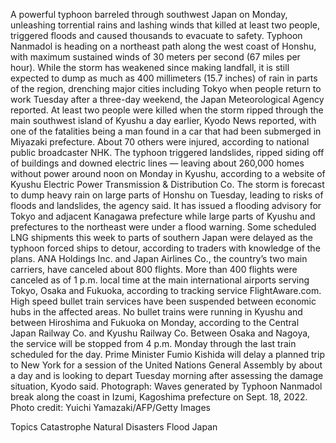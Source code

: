 A powerful typhoon barreled through southwest Japan on Monday, unleashing torrential rains and lashing winds that killed at least two people, triggered floods and caused thousands to evacuate to safety.
Typhoon Nanmadol is heading on a northeast path along the west coast of Honshu, with maximum sustained winds of 30 meters per second (67 miles per hour). While the storm has weakened since making landfall, it is still expected to dump as much as 400 millimeters (15.7 inches) of rain in parts of the region, drenching major cities including Tokyo when people return to work Tuesday after a three-day weekend, the Japan Meteorological Agency reported.
At least two people were killed when the storm ripped through the main southwest island of Kyushu a day earlier, Kyodo News reported, with one of the fatalities being a man found in a car that had been submerged in Miyazaki prefecture. About 70 others were injured, according to national public broadcaster NHK.
The typhoon triggered landslides, ripped siding off of buildings and downed electric lines — leaving about 260,000 homes without power around noon on Monday in Kyushu, according to a website of Kyushu Electric Power Transmission & Distribution Co.
The storm is forecast to dump heavy rain on large parts of Honshu on Tuesday, leading to risks of floods and landslides, the agency said. It has issued a flooding advisory for Tokyo and adjacent Kanagawa prefecture while large parts of Kyushu and prefectures to the northeast were under a flood warning.
Some scheduled LNG shipments this week to parts of southern Japan were delayed as the typhoon forced ships to detour, according to traders with knowledge of the plans.
ANA Holdings Inc. and Japan Airlines Co., the country’s two main carriers, have canceled about 800 flights. More than 400 flights were canceled as of 1 p.m. local time at the main international airports serving Tokyo, Osaka and Fukuoka, according to tracking service FlightAware.com.
High speed bullet train services have been suspended between economic hubs in the affected areas. No bullet trains were running in Kyushu and between Hiroshima and Fukuoka on Monday, according to the Central Japan Railway Co. and Kyushu Railway Co. Between Osaka and Nagoya, the service will be stopped from 4 p.m. Monday through the last train scheduled for the day.
Prime Minister Fumio Kishida will delay a planned trip to New York for a session of the United Nations General Assembly by about a day and is looking to depart Tuesday morning after assessing the damage situation, Kyodo said.
Photograph: Waves generated by Typhoon Nanmadol break along the coast in Izumi, Kagoshima prefecture on Sept. 18, 2022. Photo credit: Yuichi Yamazaki/AFP/Getty Images

Topics
Catastrophe
Natural Disasters
Flood
Japan
